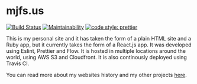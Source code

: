 # mjfs.us
[![Build Status](https://travis-ci.org/mitchelljfs/mjfs.us.svg?branch=master)](https://travis-ci.org/mitchelljfs/mjfs.us)
[![Maintainability](https://api.codeclimate.com/v1/badges/dc70437f1490980d8e8e/maintainability)](https://codeclimate.com/github/mitchelljfs/mjfs.us/maintainability)
[![code style: prettier](https://img.shields.io/badge/code_style-prettier-ff69b4.svg?style=flat)](https://github.com/prettier/prettier)

This is my personal site and it has taken the form of a plain HTML site and a Ruby
app, but it currently takes the form of a React.js app. It was
developed using Eslint, Prettier and Flow. It is hosted in multiple
locations around the world, using AWS S3 and Cloudfront. It is also
continously deployed using Travis CI.


You can read more about my websites history and my other projects [here](https://mjfs.us/projects).
